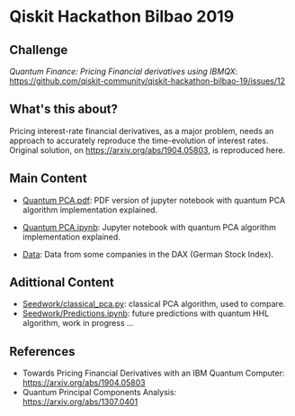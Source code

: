 # Qiskit Hackathon Bilbao 2019

## Challenge

*Quantum Finance: Pricing Financial derivatives using IBMQX*: https://github.com/qiskit-community/qiskit-hackathon-bilbao-19/issues/12
    

## What's this about?

Pricing interest-rate financial derivatives, as a major problem, needs an approach to accurately reproduce the time-evolution of interest rates.
Original solution, on https://arxiv.org/abs/1904.05803, is reproduced here.

## Main Content

- [Quantum PCA.pdf](https://github.com/ibonreinoso/qiskit-hackathon-bilbao-19/blob/master/Quantum%20PCA.pdf): PDF version of jupyter notebook with quantum PCA algorithm implementation explained.

- [Quantum PCA.ipynb](https://github.com/ibonreinoso/qiskit-hackathon-bilbao-19/blob/master/Quantum%20PCA.ipynb): Jupyter notebook with quantum PCA algorithm implementation explained.

- [Data](https://github.com/ibonreinoso/qiskit-hackathon-bilbao-19/blob/master/DAX_PERFORMANCE_INDEX.csv): Data from some companies in the DAX (German Stock Index).

## Adittional Content

- [Seedwork/classical_pca.py](Seedwork/classical_pca.py): classical PCA algorithm, used to compare.
- [Seedwork/Predictions.ipynb](Seedwork/Predictions.ipynb): future predictions with quantum HHL algorithm, work in progress ...

## References
- Towards Pricing Financial Derivatives with an IBM Quantum Computer: https://arxiv.org/abs/1904.05803
- Quantum Principal Components Analysis: https://arxiv.org/abs/1307.0401
